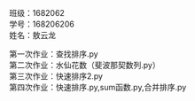 班级：1682062  
学号：168206206  
姓名：敖云龙  

第一次作业：查找排序.py   
第二次作业：水仙花数（斐波那契数列.py）  
第三次作业：快速排序2.py  
第四次作业：快速排序.py,sum函数.py,合并排序.py  

